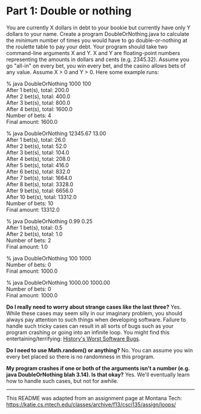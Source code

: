 
# Part 1: Double or nothing

You are currently X dollars in debt to your bookie but currently have only Y dollars to your name. Create a program DoubleOrNothing.java to calculate the *minimum* number of times you would have to go double-or-nothing at the roulette table to pay your debt. Your program should take two command-line arguments X and Y. X and Y are floating-point numbers representing the amounts in dollars and cents (e.g. 2345.32). Assume you go "all-in" on every bet, you win every bet, and the casino allows bets of any value. Assume X > 0 and Y > 0. Here some example runs:

% java DoubleOrNothing 1000 100  
After 1 bet(s), total: 200.0  
After 2 bet(s), total: 400.0  
After 3 bet(s), total: 800.0  
After 4 bet(s), total: 1600.0  
Number of bets: 4  
Final amount: 1600.0  

% java DoubleOrNothing 12345.67 13.00  
After 1 bet(s), total: 26.0  
After 2 bet(s), total: 52.0  
After 3 bet(s), total: 104.0  
After 4 bet(s), total: 208.0  
After 5 bet(s), total: 416.0  
After 6 bet(s), total: 832.0  
After 7 bet(s), total: 1664.0  
After 8 bet(s), total: 3328.0  
After 9 bet(s), total: 6656.0  
After 10 bet(s), total: 13312.0  
Number of bets: 10  
Final amount: 13312.0  

% java DoubleOrNothing 0.99 0.25  
After 1 bet(s), total: 0.5  
After 2 bet(s), total: 1.0  
Number of bets: 2  
Final amount: 1.0  

% java DoubleOrNothing 100 1000  
Number of bets: 0  
Final amount: 1000.0  

% java DoubleOrNothing 1000.00 1000.00  
Number of bets: 0  
Final amount: 1000.0  

**Do I really need to worry about strange cases like the last three?** Yes. While these cases may seem silly in our imaginary problem, you should always pay attention to such things when developing software. Failure to handle such tricky cases can result in all sorts of bugs such as your program crashing or going into an infinite loop. You might find this entertaining/terrifying: [History's Worst Software Bugs](http://www.wired.com/software/coolapps/news/2005/11/69355).  

**Do I need to use Math.random() or anything?** No. You can assume you win every bet placed so there is no randomness in this program.  

**My program crashes if one or both of the arguments isn't a number (e.g. java DoubleOrNothing blah 3.14). Is that okay?** Yes. We'll eventually learn how to handle such cases, but not for awhile.

---

This README was adapted from an assignment page at Montana Tech: https://katie.cs.mtech.edu/classes/archive/f13/csci135/assign/loops/
